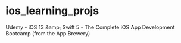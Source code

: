 # ios_learning_projs
Udemy - iOS 13 &amp;amp; Swift 5 - The Complete iOS App Development Bootcamp (from the App Brewery)
